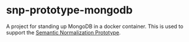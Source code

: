 # snp-prototype-mongodb
A project for standing up MongoDB in a docker container.  This is used to support the [Semantic Normalization Prototype](https://github.com/jlgrock/snp-prototype).
